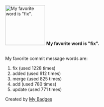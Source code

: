 <img src="https://my-badges.github.io/my-badges/favorite-word.png" alt="My favorite word is &quot;fix&quot;." title="My favorite word is &quot;fix&quot;." width="128">
<strong>My favorite word is &quot;fix&quot;.</strong>
<br><br>

My favorite commit message words are:

1. fix (used 1228 times)
2. added (used 912 times)
3. merge (used 825 times)
4. add (used 780 times)
5. update (used 771 times)


Created by <a href="https://github.com/my-badges/my-badges">My Badges</a>